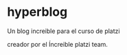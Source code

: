 # hyperblog
Un blog increible para el curso de platzi

creador por el &Iacute;ncreible platzi team.
